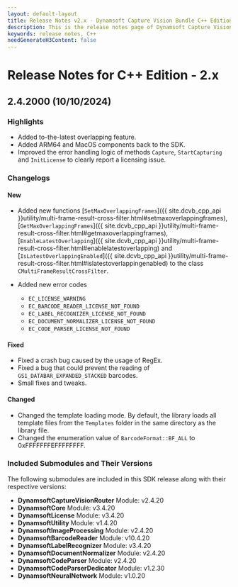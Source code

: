 ```yaml
---
layout: default-layout
title: Release Notes v2.x - Dynamsoft Capture Vision Bundle C++ Edition
description: This is the release notes page of Dynamsoft Capture Vision Bundle C++ Edition v2.x.
keywords: release notes, C++
needGenerateH3Content: false
---
```


# Release Notes for C++ Edition - 2.x

## 2.4.2000 (10/10/2024)

### Highlights

- Added to-the-latest overlapping feature.
- Added ARM64 and MacOS components back to the SDK.
- Improved the error handling logic of methods `Capture`, `StartCapturing` and `InitLicense` to clearly report a licensing issue.

### Changelogs

#### New

- Added new functions [`SetMaxOverlappingFrames`]({{ site.dcvb_cpp_api }}utility/multi-frame-result-cross-filter.html#setmaxoverlappingframes), [`GetMaxOverlappingFrames`]({{ site.dcvb_cpp_api }}utility/multi-frame-result-cross-filter.html#getmaxoverlappingframes), [`EnableLatestOverlapping`]({{ site.dcvb_cpp_api }}utility/multi-frame-result-cross-filter.html#enablelatestoverlapping) and [`IsLatestOverlappingEnabled`]({{ site.dcvb_cpp_api }}utility/multi-frame-result-cross-filter.html#islatestoverlappingenabled) to the class `CMultiFrameResultCrossFilter`.

- Added new error codes
  - `EC_LICENSE_WARNING`
  - `EC_BARCODE_READER_LICENSE_NOT_FOUND`
  - `EC_LABEL_RECOGNIZER_LICENSE_NOT_FOUND`
  - `EC_DOCUMENT_NORMALIZER_LICENSE_NOT_FOUND`
  - `EC_CODE_PARSER_LICENSE_NOT_FOUND`

#### Fixed

- Fixed a crash bug caused by the usage of RegEx.
- Fixed a bug that could prevent the reading of `GS1_DATABAR_EXPANDED_STACKED` barcodes.
- Small fixes and tweaks.

#### Changed

- Changed the template loading mode. By default, the library loads all template files from the `Templates` folder in the same directory as the library file.
- Changed the enumeration value of `BarcodeFormat::BF_ALL` to 0xFFFFFFFEFFFFFFFF.

### Included Submodules and Their Versions

The following submodules are included in this SDK release along with their respective versions:

- **DynamsoftCaptureVisionRouter** Module: v2.4.20
- **DynamsoftCore** Module: v3.4.20
- **DynamsoftLicense** Module: v3.4.20
- **DynamsoftUtility** Module: v1.4.20
- **DynamsoftImageProcessing** Module: v2.4.20
- **DynamsoftBarcodeReader** Module: v10.4.20
- **DynamsoftLabelRecognizer** Module: v3.4.20
- **DynamsoftDocumentNormalizer** Module: v2.4.20
- **DynamsoftCodeParser** Module: v2.4.20
- **DynamsoftCodeParserDedicator** Module: v1.2.30
- **DynamsoftNeuralNetwork** Module: v1.0.20


